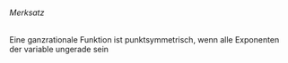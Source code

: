 ###### Merksatz
Eine ganzrationale Funktion ist punktsymmetrisch, wenn alle Exponenten der variable ungerade sein